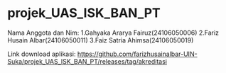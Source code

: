 # projek_UAS_ISK_BAN_PT
Nama Anggota dan Nim: 
1.Gahyaka Ararya Fairuz(24106050006) 
2.Fariz Husain Albar(24106050011)
3.Faiz Satria Ahimsa(24106050019)

Link download aplikasi: https://github.com/farizhusainalbar-UIN-Suka/projek_UAS_ISK_BAN_PT/releases/tag/akreditasi
